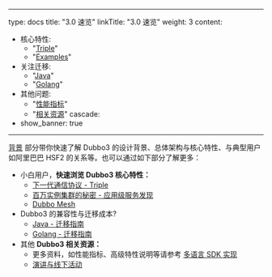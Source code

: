 
---
type: docs
title: "3.0 速览"
linkTitle: "3.0 速览"
weight: 3
content:
  - 核心特性:
    - "[Triple]()"
    - "[Examples]()"
  - 关注迁移:
    - "[Java](../java-sdk/)"
    - "[Golang](../golang-sdk/upgrades-and-compatibility/)"
  - 其他问题:
    - "[性能指标](../java-sdk/)"
    - "[相关资源](../golang-sdk/upgrades-and-compatibility/)"
cascade:
  - show_banner: true
---

[背景](background) 部分带你快速了解 Dubbo3 的设计背景、总体架构与核心特性、与典型用户如阿里巴巴 HSF2 的关系等。也可以通过如下部分了解更多：
* 小白用户，**快速浏览 Dubbo3 核心特性：**
    * [下一代通信协议 - Triple](triple)
    * [百万实例集群的秘密 - 应用级服务发现](service-discovery)
    * [Dubbo Mesh](mesh)
* Dubbo3 的兼容性与迁移成本?
    * [Java - 迁移指南](../../java-sdk/upgrades-and-compatibility)
    * [Golang - 迁移指南](../../golang-sdk/)
* 其他 **Dubbo3 相关资源：**
    * 更多资料，如性能指标、高级特性说明等请参考 [多语言 SDK 实现](../mannual/)
    * [演讲与线下活动]()
